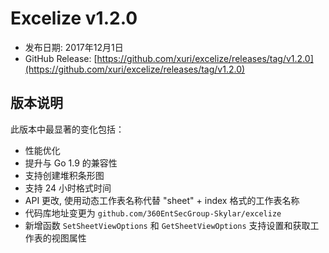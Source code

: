# Excelize v1.2.0

* 发布日期: 2017年12月1日
* GitHub Release: [https://github.com/xuri/excelize/releases/tag/v1.2.0](https://github.com/xuri/excelize/releases/tag/v1.2.0)

## 版本说明

此版本中最显著的变化包括：

* 性能优化
* 提升与 Go 1.9 的兼容性
* 支持创建堆积条形图
* 支持 24 小时格式时间
* API 更改, 使用动态工作表名称代替 "sheet" + index 格式的工作表名称
* 代码库地址变更为 `github.com/360EntSecGroup-Skylar/excelize`
* 新增函数 `SetSheetViewOptions` 和 `GetSheetViewOptions` 支持设置和获取工作表的视图属性
